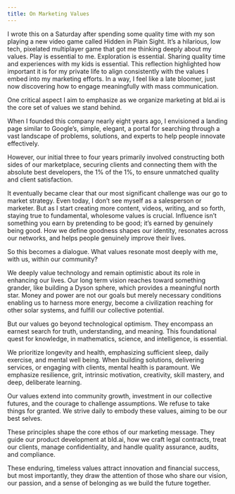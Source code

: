 ```yaml
---
title: On Marketing Values
---
```


I wrote this on a Saturday after spending some quality time with my son playing a new video game called Hidden in Plain Sight. It’s a hilarious, low tech, pixelated multiplayer game that got me thinking deeply about my values. Play is essential to me. Exploration is essential. Sharing quality time and experiences with my kids is essential. This reflection highlighted how important it is for my private life to align consistently with the values I embed into my marketing efforts. In a way, I feel like a late bloomer, just now discovering how to engage meaningfully with mass communication.

One critical aspect I aim to emphasize as we organize marketing at bld.ai is the core set of values we stand behind.

When I founded this company nearly eight years ago, I envisioned a landing page similar to Google’s, simple, elegant, a portal for searching through a vast landscape of problems, solutions, and experts to help people innovate effectively.

However, our initial three to four years primarily involved constructing both sides of our marketplace, securing clients and connecting them with the absolute best developers, the 1% of the 1%, to ensure unmatched quality and client satisfaction.

It eventually became clear that our most significant challenge was our go to market strategy. Even today, I don’t see myself as a salesperson or marketer. But as I start creating more content, videos, writing, and so forth, staying true to fundamental, wholesome values is crucial. Influence isn’t something you earn by pretending to be good; it’s earned by genuinely being good. How we define goodness shapes our identity, resonates across our networks, and helps people genuinely improve their lives.

So this becomes a dialogue. What values resonate most deeply with me, with us, within our community?

We deeply value technology and remain optimistic about its role in enhancing our lives. Our long term vision reaches toward something grander, like building a Dyson sphere, which provides a meaningful north star. Money and power are not our goals but merely necessary conditions enabling us to harness more energy, become a civilization reaching for other solar systems, and fulfill our collective potential.

But our values go beyond technological optimism. They encompass an earnest search for truth, understanding, and meaning. This foundational quest for knowledge, in mathematics, science, and intelligence, is essential.

We prioritize longevity and health, emphasizing sufficient sleep, daily exercise, and mental well being. When building solutions, delivering services, or engaging with clients, mental health is paramount. We emphasize resilience, grit, intrinsic motivation, creativity, skill mastery, and deep, deliberate learning.

Our values extend into community growth, investment in our collective futures, and the courage to challenge assumptions. We refuse to take things for granted. We strive daily to embody these values, aiming to be our best selves.

These principles shape the core ethos of our marketing message. They guide our product development at bld.ai, how we craft legal contracts, treat our clients, manage confidentiality, and handle quality assurance, audits, and compliance.

These enduring, timeless values attract innovation and financial success, but most importantly, they draw the attention of those who share our vision, our passion, and a sense of belonging as we build the future together.